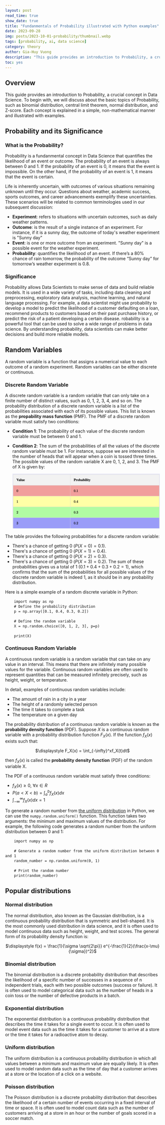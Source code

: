 ```yaml
---
layout: post
read_time: true
show_date: true
title: "Fundanmentals of Probability illustrated with Python examples"
date: 2023-09-28
img: posts/2023-10-01-probability/thumbnail.webp
tags: [probability, ai, data science]
category: theory
author: Gia-Huy Vuong
description: "This guide provides an introduction to Probability, a crucial concept in Data Science. To begin with, we will discuss about the basic topics of Probability, such as binomial distribution, central limit theorem, normal distribution, and Z-score. Each concept is explained in a simple, non-mathematical manner and illustrated with examples."
toc: yes
---
```

## Overview
This guide provides an introduction to Probability, a crucial concept in Data Science. To begin with, we will discuss about the basic topics of Probability, such as binomial distribution, central limit theorem, normal distribution, and Z-score. Each concept is explained in a simple, non-mathematical manner and illustrated with examples.
## Probability and its Significance
### What is the Probability?
Probability is a fundanmental concept in Data Science that quantifies the likelihood of an event or outcome. The probability of an event is always between 0 and 1. If the probability of an event is 0, it means that the event is impossible. On the other hand, if the probability of an event is 1, it means that the event is certain.

Life is inherently uncertain, with outcomes of various situations remaining unknown until they occur. Questions about weather, academic success, sports outcomes, and career advancements exemplify these uncertainties. These scenarios will be related to common terminologies used in our subsequent discussion:

- **Experiment**: refers to situations with uncertain outcomes, such as daily weather patterns.
- **Outcome**: is the result of a single instance of an experiment. For instance, if it is a sunny day, the outcome of today's weather experiment is "Sunny day"
- **Event**: is one or more outcome from an experiment. "Sunny day" is a possible event for the weather experiment.
- **Probability**: quantifies the likelihood of an event. If there’s a 80% chance of rain tomorrow, the probability of the outcome “Sunny day” for tomorrow’s weather experiment is 0.8.

### Significance
Probability allows Data Scientists to make sense of data and build reliable models. It is used in a wide variety of tasks, including data cleaning and preprocessing, exploratory data analysis, machine learning, and natural language processing. For example, a data scientist might use probability to develop a model to predict the likelihood of a customer defaulting on a loan, recommend products to customers based on their past purchase history, or predict the risk of a patient developing a certain disease. robability is a powerful tool that can be used to solve a wide range of problems in data science. By understanding probability, data scientists can make better decisions and build more reliable models.

## Random Variables
A random variable is a function that assigns a numerical value to each outcome of a random experiment. Random variables can be either discrete or continuous.
### Discrete Random Variable

A discrete random variable is a random variable that can only take on a finite number of distinct values, such as 0, 1, 2, 3, 4, and so on. The probability distribution of a discrete random variable is a list of the probabilities associated with each of its possible values. This list is known as the **propability mass function** (PMF). The PMF of a discrete random variable must satisfy two conditions:
- **Condition 1**: The probability of each value of the discrete random variable must be between $0$ and $1$.
- **Condition 2**: The sum of the probabilities of all the values of the discrete random variable must be 1.
For instance, suppose we are interested in the number of heads that will appear when a coin is tossed three times. The possible values of the random variable X are 0, 1, 2, and 3. The PMF of X is given by:

    ![Example](assets/img/posts/2023-10-01-probability/table.png)

The table provides the following probabilities for a discrete random variable:
- There's a chance of getting $0$ ($P(X=0) = 0.1$).
- There's a chance of getting $0$ ($P(X=1) = 0.4$).
- There's a chance of getting $0$ ($P(X=2) = 0.3$).
- There's a chance of getting $0$ ($P(X=3) = 0.2$).
The sum of these probabilities gives us a total of 1 ($0.1 + 0.4 + 0.3 + 0.2 = 1$), which confirms that the sum of the probabilities for all possible values of the discrete random variable is indeed $1$, as it should be in any probability distribution.

Here is a simple example of a random discrete variable in Python:
```
    import numpy as np
    # Define the probability distribution
    p = np.array([0.1, 0.4, 0.3, 0.2])

    # Define the random variable
    X = np.random.choice([0, 1, 2, 3], p=p)

    print(X)
```
### Continuous Random Variable
A continuous random variable is a random variable that can take on any value in an interval. This means that there are infinitely many possible values for the variable. Continuous random variables are often used to represent quantities that can be measured infinitely precisely, such as height, weight, or temperature.

In detail, examples of continuous random variables include:
- The amount of rain in a city in a year
- The height of a randomly selected person
- The time it takes to complete a task
- The temperature on a given day

The probability distribution of a continuous random variable is known as the **probability density function** (PDF). Suppose $\displaystyle X$ is a continuous random variable with a probability distribution function $\displaystyle F_X(x)$. If the function $\displaystyle f_X(x)$ exists such that:

<p style="text-align: center;">$\displaystyle F_X(x) = \int_{-\infty}^xf_X(t)dt$
</p>

then $\displaystyle f_X(x)$ is called the **probability density function** (PDF) of the random variable X.

The PDF of a continuous random variable must satisfy three conditions:
- $\displaystyle f_X(x) \geq 0,\ \forall x \in R$
- $\displaystyle P(a<X<b) = \int_a^bf_X(x)dx$
- $\displaystyle \int_{-\infty}^{\infty}f_X(x)dx = 1$

<!-- Here are some examples of probability density functions for continuous random variables:
- **Uniform distribution**: The probability of any value between a and b is the same. The PDF of a uniform distribution is given by $\displaystyle f(x) = \frac{1}{b-a}$
- **Normal distribution**: The normal distribution is a bell-shaped curve that is symmetric about the mean. The PDF of a normal distribution is given by $\displaystyle f(x) = \frac{1}{\sigma \sqrt{2\pi}} e^{-\frac{1}{2}(\frac{x-\mu}{\sigma})^2}$
- **Exponential distribution**: The exponential distribution is used to model the time between events that occur continuously and independently at a constant average rate. The PDF of an exponential distribution is given by $\displaystyle f(x) = \lambda e^{-\lambda x}$ -->

To generate a random number from [the uniform distribution](#uniform-distribution) in Python, we can use the ``numpy.random.uniform()`` function. This function takes two arguments: the minimum and maximum values of the distribution. For example, the following code generates a random number from the uniform distribution between 0 and 1:
```
    import numpy as np

    # Generate a random number from the uniform distribution between 0 and 1
    random_number = np.random.uniform(0, 1)

    # Print the random number
    print(random_number)
```
## Popular distributions
### Normal distribution
The normal distribution, also known as the Gaussian distribution, is a continuous probability distribution that is symmetric and bell-shaped. It is the most commonly used distribution in data science, and it is often used to model continuous data such as height, weight, and test scores. The general form of its probability density function is:
<p style="text-align: center;">$\displaystyle f(x) = \frac{1}{\sigma \sqrt{2\pi}} e^{-\frac{1}{2}(\frac{x-\mu}{\sigma})^2}$
</p>

### Binomial distribution
The binomial distribution is a discrete probability distribution that describes the likelihood of a specific number of successes in a sequence of n independent trials, each with two possible outcomes (success or failure). It is often used to model categorical data such as the number of heads in a coin toss or the number of defective products in a batch.
### Exponential distribution
The exponential distribution is a continuous probability distribution that describes the time it takes for a single event to occur. It is often used to model event data such as the time it takes for a customer to arrive at a store or the time it takes for a radioactive atom to decay.
<!-- - **Exponential distribution**: The exponential distribution is used to model the time between events that occur continuously and independently at a constant average rate. The PDF of an exponential distribution is given by $\displaystyle f(x) = \lambda e^{-\lambda x}$ -->
### Uniform distribution
The uniform distribution is a continuous probability distribution in which all values between a minimum and maximum value are equally likely. It is often used to model random data such as the time of day that a customer arrives at a store or the location of a click on a website.
### Poisson distribution
The Poisson distribution is a discrete probability distribution that describes the likelihood of a certain number of events occurring in a fixed interval of time or space. It is often used to model count data such as the number of customers arriving at a store in an hour or the number of goals scored in a soccer match.
